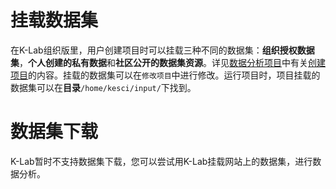 # 挂载数据集

在K-Lab组织版里，用户创建项目时可以挂载三种不同的数据集：**组织授权数据集**，**个人创建的私有数据**和**社区公开的数据集资源**。详见[数据分析项目](/ch5/chapter5.md)中有关[创建项目](/ch5/create_lab.md)的内容。挂载的数据集可以在`修改项目`中进行修改。运行项目时，项目挂载的数据集可以在**目录**`/home/kesci/input/`下找到。

# 数据集下载

K-Lab暂时不支持数据集下载，您可以尝试用K-Lab挂载网站上的数据集，进行数据分析。
